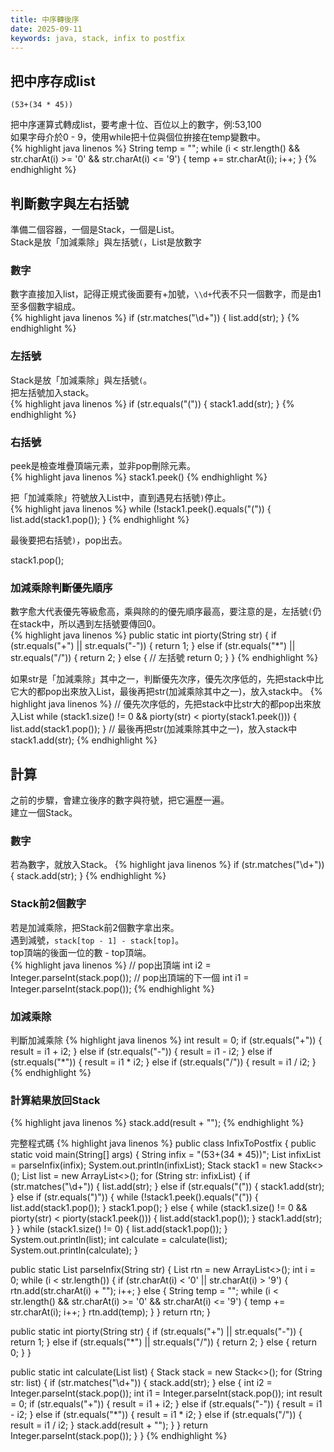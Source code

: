 ```yaml
---
title: 中序轉後序
date: 2025-09-11
keywords: java, stack, infix to postfix
---
```

## 把中序存成list
```
(53+(34 * 45))
```
把中序運算式轉成list，要考慮十位、百位以上的數字，例:53,100<br>
如果字母介於0 - 9，使用while把十位與個位拚接在temp變數中。<br>
{% highlight java linenos %}
String temp = "";
while (i < str.length() && 
  str.charAt(i) >= '0' && str.charAt(i) <= '9') {
  temp += str.charAt(i);
  i++;
}
{% endhighlight %}

## 判斷數字與左右括號
準備二個容器，一個是Stack，一個是List。<br>
Stack是放「加減乘除」與左括號`(`，List是放數字<br>

### 數字
數字直接加入list，記得正規式後面要有\+加號，`\\d+`代表不只一個數字，而是由1至多個數字組成。<br>
{% highlight java linenos %}
if (str.matches("\\d+")) {
   list.add(str);
}
{% endhighlight %}

### 左括號
Stack是放「加減乘除」與左括號`(`。<br>
把左括號加入stack。<br>
{% highlight java linenos %}
if (str.equals("(")) {
   stack1.add(str);
}
{% endhighlight %}

### 右括號
peek是檢查堆疊頂端元素，並非pop刪除元素。<br>
{% highlight java linenos %}
stack1.peek()
{% endhighlight %}

把「加減乘除」符號放入List中，直到遇見右括號`)`停止。<br>
{% highlight java linenos %}
while (!stack1.peek().equals("(")) {
  list.add(stack1.pop());
}
{% endhighlight %}

最後要把右括號`)`，pop出去。

stack1.pop();

### 加減乘除判斷優先順序
數字愈大代表優先等級愈高，乘與除的的優先順序最高，要注意的是，左括號`(`仍在stack中，所以遇到左括號要傳回0。<br>
{% highlight java linenos %}
  public static int piorty(String str) {
    if (str.equals("+") || str.equals("-")) {
      return 1;
    } else if (str.equals("*") || str.equals("/")) {
      return 2;
    } else { // 左括號
      return 0;
    }
  }
{% endhighlight %}

如果str是「加減乘除」其中之一，判斷優先次序，優先次序低的，先把stack中比它大的都pop出來放入List，最後再把str(加減乘除其中之一)，放入stack中。
{% highlight java linenos %}
// 優先次序低的，先把stack中比str大的都pop出來放入List
while (stack1.size() != 0 && 
  piorty(str) < piorty(stack1.peek())) {
  list.add(stack1.pop());
}
// 最後再把str(加減乘除其中之一)，放入stack中
stack1.add(str);
{% endhighlight %}

## 計算
之前的步驟，會建立後序的數字與符號，把它遍歷一遍。<br>
建立一個Stack。

### 數字
若為數字，就放入Stack。
{% highlight java linenos %}
if (str.matches("\\d+")) {
  stack.add(str);
} 
{% endhighlight %}

### Stack前2個數字
若是加減乘除，把Stack前2個數字拿出來。<br>
遇到減號，`stack[top - 1] - stack[top]`。<br>
top頂端的後面一位的數 - top頂端。<br>
{% highlight java linenos %}
// pop出頂端
int i2 = Integer.parseInt(stack.pop());
// pop出頂端的下一個
int i1 = Integer.parseInt(stack.pop());
{% endhighlight %}

### 加減乘除
判斷加減乘除
{% highlight java linenos %}
int result = 0;
if (str.equals("+")) {
  result = i1 + i2;
} else if (str.equals("-")) {
  result = i1 - i2;
} else if (str.equals("*")) {
  result = i1 * i2;
} else if (str.equals("/")) {
  result = i1 / i2;
}
{% endhighlight %}

### 計算結果放回Stack
{% highlight java linenos %}
stack.add(result + "");
{% endhighlight %}


完整程式碼
{% highlight java linenos %}
public class InfixToPostfix {
  public static void main(String[] args) {
    String infix = "(53+(34 * 45))";
    List<String> infixList = parseInfix(infix);
    System.out.println(infixList);
    Stack<String> stack1 = new Stack<>();
    List<String> list = new ArrayList<>();
    for (String str: infixList) {
      if (str.matches("\\d+")) {
        list.add(str);
      } else if (str.equals("(")) {
        stack1.add(str);
      } else if (str.equals(")")) {
        while (!stack1.peek().equals("(")) {
          list.add(stack1.pop());
        }
        stack1.pop();
      } else {
        while (stack1.size() != 0 && piorty(str) < piorty(stack1.peek())) {
          list.add(stack1.pop());
        }
        stack1.add(str);
      }
    }
    while (stack1.size() != 0) {
      list.add(stack1.pop());
    }
    System.out.println(list);
    int calculate = calculate(list);
    System.out.println(calculate);
  }

  public static List parseInfix(String str) {
    List<String> rtn = new ArrayList<>();
    int i = 0;
    while (i < str.length()) {
      if (str.charAt(i) < '0' || str.charAt(i) > '9') {
        rtn.add(str.charAt(i) + "");
        i++;
      } else {
        String temp = "";
        while (i < str.length() && str.charAt(i) >= '0' && str.charAt(i) <= '9') {
          temp += str.charAt(i);
          i++;
        }
        rtn.add(temp);
      }
    }
    return rtn;
  }

  public static int piorty(String str) {
    if (str.equals("+") || str.equals("-")) {
      return 1;
    } else if (str.equals("*") || str.equals("/")) {
      return 2;
    } else {
      return 0;
    }
  }

  public static int calculate(List<String> list) {
    Stack<String> stack = new Stack<>();
    for (String str: list) {
      if (str.matches("\\d+")) {
        stack.add(str);
      } else {
        int i2 = Integer.parseInt(stack.pop());
        int i1 = Integer.parseInt(stack.pop());
        int result = 0;
        if (str.equals("+")) {
          result = i1 + i2;
        } else if (str.equals("-")) {
          result = i1 - i2;
        } else if (str.equals("*")) {
          result = i1 * i2;
        } else if (str.equals("/")) {
          result = i1 / i2;
        }
        stack.add(result + "");
      }
    }
    return Integer.parseInt(stack.pop());
  }
}
{% endhighlight %}